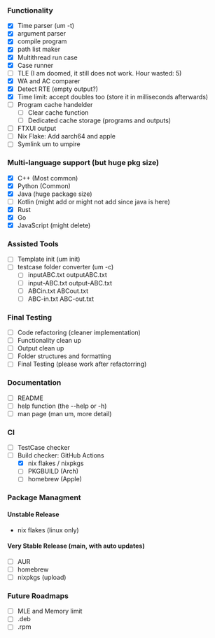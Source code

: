 ### Functionality
- [x] Time parser (um -t)
- [x] argument parser
- [x] compile program
- [x] path list maker
- [x] Multithread run case
- [x] Case runner
- [ ] TLE (I am doomed, it still does not work. Hour wasted: 5)
- [x] WA and AC comparer
- [x] Detect RTE (empty output?)
- [x] Time limit: accept doubles too (store it in milliseconds afterwards)
- [ ] Program cache handelder
    - [ ] Clear cache function
    - [ ] Dedicated cache storage (programs and outputs)
- [ ] FTXUI output
- [ ] Nix Flake: Add aarch64 and apple
- [ ] Symlink um to umpire

### Multi-language support (but huge pkg size)
- [x] C++ (Most common)
- [x] Python (Common)
- [x] Java (huge package size)
- [ ] Kotlin (might add or might not add since java is here)
- [x] Rust
- [x] Go
- [x] JavaScript (might delete)

### Assisted Tools
- [ ] Template init (um init)
- [ ] testcase folder converter (um -c)
    - [ ] inputABC.txt outputABC.txt
    - [ ] input-ABC.txt output-ABC.txt
    - [ ] ABCin.txt ABCout.txt
    - [ ] ABC-in.txt ABC-out.txt 

### Final Testing
- [ ] Code refactoring (cleaner implementation)
- [ ] Functionality clean up
- [ ] Output clean up
- [ ] Folder structures and formatting
- [ ] Final Testing (please work after refactorring)

### Documentation
- [ ] README
- [ ] help function (the --help or -h)
- [ ] man page (man um, more detail)

### CI
- [ ] TestCase checker
- [ ] Build checker: GitHub Actions
  - [x] nix flakes / nixpkgs
  - [ ] PKGBUILD (Arch)
  - [ ] homebrew (Apple)

### Package Managment
#### Unstable Release
- nix flakes (linux only)

#### Very Stable Release (main, with auto updates)
- [ ] AUR 
- [ ] homebrew
- [ ] nixpkgs (upload)

### Future Roadmaps
- [ ] MLE and Memory limit
- [ ] .deb
- [ ] .rpm
